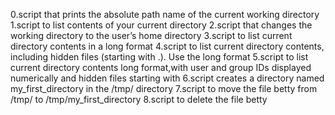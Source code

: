 0.script that prints the absolute path name of the current working directory
1.script to list contents of your current directory
2.script that changes the working directory to the user’s home directory
3.script to list current directory contents in a long format
4.script to list current directory contents, including hidden files (starting with .). Use the long format
5.script to list current directory contents long format,with user and group IDs displayed numerically and hidden files starting with
6.script creates a directory named my_first_directory in the /tmp/ directory
7.script to move the file betty from /tmp/ to /tmp/my_first_directory
8.script to delete the file betty
